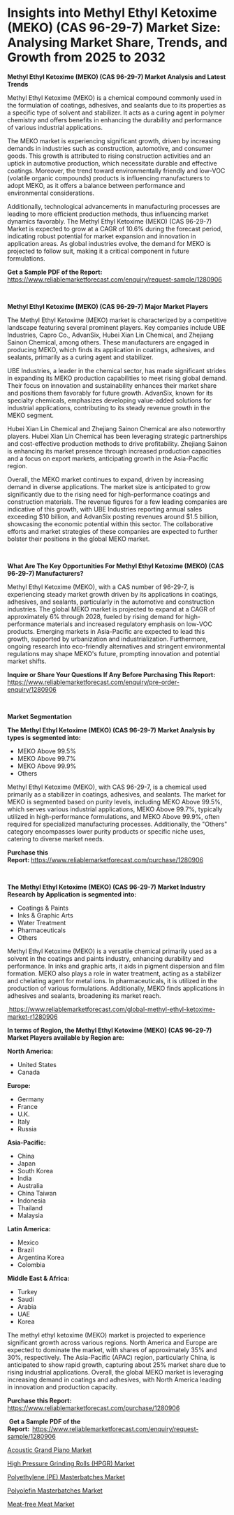 <p><h1>Insights into Methyl Ethyl Ketoxime (MEKO) (CAS 96-29-7) Market Size: Analysing Market Share, Trends, and Growth from 2025 to 2032</h1></p><p><strong>Methyl Ethyl Ketoxime (MEKO) (CAS 96-29-7) Market Analysis and Latest Trends</strong></p>
<p><p>Methyl Ethyl Ketoxime (MEKO) is a chemical compound commonly used in the formulation of coatings, adhesives, and sealants due to its properties as a specific type of solvent and stabilizer. It acts as a curing agent in polymer chemistry and offers benefits in enhancing the durability and performance of various industrial applications. </p><p>The MEKO market is experiencing significant growth, driven by increasing demands in industries such as construction, automotive, and consumer goods. This growth is attributed to rising construction activities and an uptick in automotive production, which necessitate durable and effective coatings. Moreover, the trend toward environmentally friendly and low-VOC (volatile organic compounds) products is influencing manufacturers to adopt MEKO, as it offers a balance between performance and environmental considerations.</p><p>Additionally, technological advancements in manufacturing processes are leading to more efficient production methods, thus influencing market dynamics favorably. The Methyl Ethyl Ketoxime (MEKO) (CAS 96-29-7) Market is expected to grow at a CAGR of 10.6% during the forecast period, indicating robust potential for market expansion and innovation in application areas. As global industries evolve, the demand for MEKO is projected to follow suit, making it a critical component in future formulations.</p></p>
<p><strong>Get a Sample PDF of the Report:&nbsp;</strong> <a href="https://www.reliablemarketforecast.com/enquiry/request-sample/1280906?utm_campaign=1888&utm_medium=2&utm_source=Github&utm_content=ia&utm_term=24032025&utm_id=methyl-ethyl-ketoxime-meko-cas-96-29-7">https://www.reliablemarketforecast.com/enquiry/request-sample/1280906</a></p>
<p>&nbsp;</p>
<p><strong>Methyl Ethyl Ketoxime (MEKO) (CAS 96-29-7) Major Market Players</strong></p>
<p><p>The Methyl Ethyl Ketoxime (MEKO) market is characterized by a competitive landscape featuring several prominent players. Key companies include UBE Industries, Capro Co., AdvanSix, Hubei Xian Lin Chemical, and Zhejiang Sainon Chemical, among others. These manufacturers are engaged in producing MEKO, which finds its application in coatings, adhesives, and sealants, primarily as a curing agent and stabilizer.</p><p>UBE Industries, a leader in the chemical sector, has made significant strides in expanding its MEKO production capabilities to meet rising global demand. Their focus on innovation and sustainability enhances their market share and positions them favorably for future growth. AdvanSix, known for its specialty chemicals, emphasizes developing value-added solutions for industrial applications, contributing to its steady revenue growth in the MEKO segment.</p><p>Hubei Xian Lin Chemical and Zhejiang Sainon Chemical are also noteworthy players. Hubei Xian Lin Chemical has been leveraging strategic partnerships and cost-effective production methods to drive profitability. Zhejiang Sainon is enhancing its market presence through increased production capacities and a focus on export markets, anticipating growth in the Asia-Pacific region.</p><p>Overall, the MEKO market continues to expand, driven by increasing demand in diverse applications. The market size is anticipated to grow significantly due to the rising need for high-performance coatings and construction materials. The revenue figures for a few leading companies are indicative of this growth, with UBE Industries reporting annual sales exceeding $10 billion, and AdvanSix posting revenues around $1.5 billion, showcasing the economic potential within this sector. The collaborative efforts and market strategies of these companies are expected to further bolster their positions in the global MEKO market.</p></p>
<p>&nbsp;</p>
<p><strong>What Are The Key Opportunities For Methyl Ethyl Ketoxime (MEKO) (CAS 96-29-7) Manufacturers?</strong></p>
<p><p>Methyl Ethyl Ketoxime (MEKO), with a CAS number of 96-29-7, is experiencing steady market growth driven by its applications in coatings, adhesives, and sealants, particularly in the automotive and construction industries. The global MEKO market is projected to expand at a CAGR of approximately 6% through 2028, fueled by rising demand for high-performance materials and increased regulatory emphasis on low-VOC products. Emerging markets in Asia-Pacific are expected to lead this growth, supported by urbanization and industrialization. Furthermore, ongoing research into eco-friendly alternatives and stringent environmental regulations may shape MEKO's future, prompting innovation and potential market shifts.</p></p>
<p><strong>Inquire or Share Your Questions If Any Before Purchasing This Report:</strong> <a href="https://www.reliablemarketforecast.com/enquiry/pre-order-enquiry/1280906?utm_campaign=1888&utm_medium=2&utm_source=Github&utm_content=ia&utm_term=24032025&utm_id=methyl-ethyl-ketoxime-meko-cas-96-29-7">https://www.reliablemarketforecast.com/enquiry/pre-order-enquiry/1280906</a></p>
<p>&nbsp;</p>
<p><strong>Market Segmentation</strong></p>
<p><strong>The Methyl Ethyl Ketoxime (MEKO) (CAS 96-29-7) Market Analysis by types is segmented into:</strong></p>
<p><ul><li>MEKO Above 99.5%</li><li>MEKO Above 99.7%</li><li>MEKO Above 99.9%</li><li>Others</li></ul></p>
<p><p>Methyl Ethyl Ketoxime (MEKO), with CAS 96-29-7, is a chemical used primarily as a stabilizer in coatings, adhesives, and sealants. The market for MEKO is segmented based on purity levels, including MEKO Above 99.5%, which serves various industrial applications, MEKO Above 99.7%, typically utilized in high-performance formulations, and MEKO Above 99.9%, often required for specialized manufacturing processes. Additionally, the "Others" category encompasses lower purity products or specific niche uses, catering to diverse market needs.</p></p>
<p><strong>Purchase this Report:&nbsp;</strong><a href="https://www.reliablemarketforecast.com/purchase/1280906?utm_campaign=1888&utm_medium=2&utm_source=Github&utm_content=ia&utm_term=24032025&utm_id=methyl-ethyl-ketoxime-meko-cas-96-29-7">https://www.reliablemarketforecast.com/purchase/1280906</a></p>
<p>&nbsp;</p>
<p><strong>The Methyl Ethyl Ketoxime (MEKO) (CAS 96-29-7) Market Industry Research by Application is segmented into:</strong></p>
<p><ul><li>Coatings & Paints</li><li>Inks & Graphic Arts</li><li>Water Treatment</li><li>Pharmaceuticals</li><li>Others</li></ul></p>
<p><p>Methyl Ethyl Ketoxime (MEKO) is a versatile chemical primarily used as a solvent in the coatings and paints industry, enhancing durability and performance. In inks and graphic arts, it aids in pigment dispersion and film formation. MEKO also plays a role in water treatment, acting as a stabilizer and chelating agent for metal ions. In pharmaceuticals, it is utilized in the production of various formulations. Additionally, MEKO finds applications in adhesives and sealants, broadening its market reach.</p></p>
<p><a href="https://www.reliablemarketforecast.com/global-methyl-ethyl-ketoxime-market-r1280906?utm_campaign=1888&utm_medium=2&utm_source=Github&utm_content=ia&utm_term=24032025&utm_id=methyl-ethyl-ketoxime-meko-cas-96-29-7">&nbsp;https://www.reliablemarketforecast.com/global-methyl-ethyl-ketoxime-market-r1280906</a></p>
<p><strong>In terms of Region, the Methyl Ethyl Ketoxime (MEKO) (CAS 96-29-7) Market Players available by Region are:</strong></p>
<p>
    <p> <strong> North America: </strong>
        <ul>
            <li>United States</li>
            <li>Canada</li>
        </ul>
        </p> 
    <p> <strong> Europe: </strong>
        <ul>
            <li>Germany</li>
            <li>France</li>
            <li>U.K.</li>
            <li>Italy</li>
            <li>Russia</li>
        </ul>
        </p> 
    <p> <strong> Asia-Pacific: </strong>
        <ul>
            <li>China</li>
            <li>Japan</li>
            <li>South Korea</li>
            <li>India</li>
            <li>Australia</li>
            <li>China Taiwan</li>
            <li>Indonesia</li>
            <li>Thailand</li>
            <li>Malaysia</li>
        </ul>
        </p> 
    <p> <strong> Latin America: </strong>
        <ul>
            <li>Mexico</li>
            <li>Brazil</li>
            <li>Argentina Korea</li>
            <li>Colombia</li>
        </ul>
        </p> 
    <p> <strong> Middle East & Africa: </strong>
        <ul>
            <li>Turkey</li>
            <li>Saudi</li>
            <li>Arabia</li>
            <li>UAE</li>
            <li>Korea</li>
        </ul>
    </p>
    </p>
<p><p>The methyl ethyl ketoxime (MEKO) market is projected to experience significant growth across various regions. North America and Europe are expected to dominate the market, with shares of approximately 35% and 30%, respectively. The Asia-Pacific (APAC) region, particularly China, is anticipated to show rapid growth, capturing about 25% market share due to rising industrial applications. Overall, the global MEKO market is leveraging increasing demand in coatings and adhesives, with North America leading in innovation and production capacity.</p></p>
<p><strong>Purchase this Report: </strong><a href="https://www.reliablemarketforecast.com/purchase/1280906?utm_campaign=1888&utm_medium=2&utm_source=Github&utm_content=ia&utm_term=24032025&utm_id=methyl-ethyl-ketoxime-meko-cas-96-29-7">https://www.reliablemarketforecast.com/purchase/1280906</a></p>
<p>&nbsp;<strong>Get a Sample PDF of the Report:&nbsp;&nbsp;</strong><a href="https://www.reliablemarketforecast.com/enquiry/request-sample/1280906?utm_campaign=1888&utm_medium=2&utm_source=Github&utm_content=ia&utm_term=24032025&utm_id=methyl-ethyl-ketoxime-meko-cas-96-29-7">https://www.reliablemarketforecast.com/enquiry/request-sample/1280906</a></p>
<p><strong></strong></p>
<p><p><a href="https://github.com/heinslakey2x/Market-Research-Report-List-1/blob/main/acoustic-grand-piano-market.md?utm_campaign=1888&utm_medium=2&utm_source=Github&utm_content=ia&utm_term=24032025&utm_id=methyl-ethyl-ketoxime-meko-cas-96-29-7">Acoustic Grand Piano Market</a></p><p><a href="https://github.com/mronmizoe/Market-Research-Report-List-1/blob/main/high-pressure-grinding-rolls-hpgr-market.md?utm_campaign=1888&utm_medium=2&utm_source=Github&utm_content=ia&utm_term=24032025&utm_id=methyl-ethyl-ketoxime-meko-cas-96-29-7">High Pressure Grinding Rolls (HPGR) Market</a></p><p><a href="https://github.com/makzzochil/Market-Research-Report-List-1/blob/main/polyethylene-pe-masterbatches-market.md?utm_campaign=1888&utm_medium=2&utm_source=Github&utm_content=ia&utm_term=24032025&utm_id=methyl-ethyl-ketoxime-meko-cas-96-29-7">Polyethylene (PE) Masterbatches Market</a></p><p><a href="https://github.com/gitfwelday/Market-Research-Report-List-1/blob/main/polyolefin-masterbatches-market.md?utm_campaign=1888&utm_medium=2&utm_source=Github&utm_content=ia&utm_term=24032025&utm_id=methyl-ethyl-ketoxime-meko-cas-96-29-7">Polyolefin Masterbatches Market</a></p><p><a href="https://github.com/buseknoden2b/Market-Research-Report-List-1/blob/main/meat-free-meat-market.md?utm_campaign=1888&utm_medium=2&utm_source=Github&utm_content=ia&utm_term=24032025&utm_id=methyl-ethyl-ketoxime-meko-cas-96-29-7">Meat-free Meat Market</a></p></p>